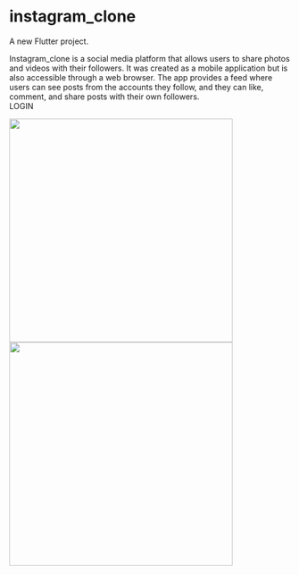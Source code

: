 # instagram_clone

A new Flutter project.

Instagram_clone is a social media platform that allows users to share photos and videos with their followers. It was created as a mobile application but is also accessible through a web browser. The app provides a feed where users can see posts from the accounts they follow, and they can like, comment, and share posts with their own followers.<br/>
LOGIN<br/>
<p float="left">
  <img src="https://github.com/ranjeetsingh98965/Instagram-clone-/assets/80505785/0c321862-2b1a-45cd-b41e-d95cd497f6fc" widht="230" height="400" />
  <img src="https://github.com/ranjeetsingh98965/Instagram-clone-/assets/80505785/adb2217a-c557-4caf-8efa-4dedf1a7b6e2" widht="800" height="400" />
</p>








